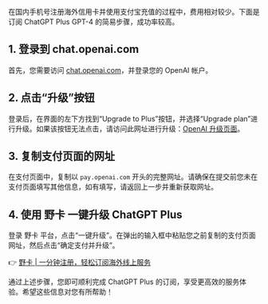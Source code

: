 在国内手机号注册海外信用卡并使用支付宝充值的过程中，费用相对较少。下面是订阅 ChatGPT Plus GPT-4 的简易步骤，成功率较高。

## 1. 登录到 chat.openai.com

首先，您需要访问 [chat.openai.com](https://chat.openai.com)，并登录您的 OpenAI 帐户。

## 2. 点击“升级”按钮

登录后，在界面的左下方找到“Upgrade to Plus”按钮，并选择“Upgrade plan”进行升级。如果该按钮无法点击，请访问此网址进行升级：[OpenAI 升级页面](https://chat.openai.com/invite/accepted)。

## 3. 复制支付页面的网址

在支付页面中，复制以 `pay.openai.com` 开头的完整网址。请确保在提交前您未在支付页面填写其他信息，如有填写，请返回上一步并重新获取网址。

## 4. 使用 野卡 一键升级 ChatGPT Plus

登录 野卡 平台，点击“一键升级”。在弹出的输入框中粘贴您之前复制的支付页面网址，然后点击“确定支付并升级”。

👉 [野卡 | 一分钟注册，轻松订阅海外线上服务](https://bit.ly/bewildcard)

通过上述步骤，您即可顺利完成 ChatGPT Plus 的订阅，享受更高效的服务体验。希望这些信息对您有所帮助！